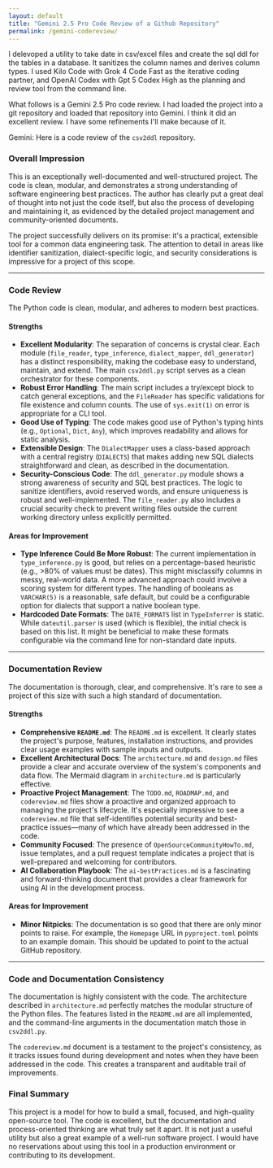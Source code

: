 ```yaml
---
layout: default
title: "Gemini 2.5 Pro Code Review of a Github Repository"
permalink: /gemini-codereview/
---
```

I delevoped a utility to take date in csv/excel files and create the sql ddl for the tables in a database.  It sanitizes the column names and derives column types.  I used Kilo Code with Grok 4 Code Fast as the iterative coding partner, and OpenAI Codex with Gpt 5 Codex High as the planning and review tool from the command line. 

What follows is a Gemini 2.5 Pro code review.  I had loaded the project into a git repository and loaded that repository into Gemini.  I think it did an excellent review.  I have some refinements I'll make because of it.

Gemini: Here is a code review of the `csv2ddl` repository.

### Overall Impression

This is an exceptionally well-documented and well-structured project. The code is clean, modular, and demonstrates a strong understanding of software engineering best practices. The author has clearly put a great deal of thought into not just the code itself, but also the process of developing and maintaining it, as evidenced by the detailed project management and community-oriented documents.

The project successfully delivers on its promise: it's a practical, extensible tool for a common data engineering task. The attention to detail in areas like identifier sanitization, dialect-specific logic, and security considerations is impressive for a project of this scope.

---

### Code Review

The Python code is clean, modular, and adheres to modern best practices.

#### Strengths

* **Excellent Modularity**: The separation of concerns is crystal clear. Each module (`file_reader`, `type_inference`, `dialect_mapper`, `ddl_generator`) has a distinct responsibility, making the codebase easy to understand, maintain, and extend. The main `csv2ddl.py` script serves as a clean orchestrator for these components.
* **Robust Error Handling**: The main script includes a try/except block to catch general exceptions, and the `FileReader` has specific validations for file existence and column counts. The use of `sys.exit(1)` on error is appropriate for a CLI tool.
* **Good Use of Typing**: The code makes good use of Python's typing hints (e.g., `Optional`, `Dict`, `Any`), which improves readability and allows for static analysis.
* **Extensible Design**: The `DialectMapper` uses a class-based approach with a central registry (`DIALECTS`) that makes adding new SQL dialects straightforward and clean, as described in the documentation.
* **Security-Conscious Code**: The `ddl_generator.py` module shows a strong awareness of security and SQL best practices. The logic to sanitize identifiers, avoid reserved words, and ensure uniqueness is robust and well-implemented. The `file_reader.py` also includes a crucial security check to prevent writing files outside the current working directory unless explicitly permitted.

#### Areas for Improvement

* **Type Inference Could Be More Robust**: The current implementation in `type_inference.py` is good, but relies on a percentage-based heuristic (e.g., >80% of values must be dates). This might misclassify columns in messy, real-world data. A more advanced approach could involve a scoring system for different types. The handling of booleans as `VARCHAR(5)` is a reasonable, safe default, but could be a configurable option for dialects that support a native boolean type.
* **Hardcoded Date Formats**: The `DATE_FORMATS` list in `TypeInferrer` is static. While `dateutil.parser` is used (which is flexible), the initial check is based on this list. It might be beneficial to make these formats configurable via the command line for non-standard date inputs.

---

### Documentation Review

The documentation is thorough, clear, and comprehensive. It's rare to see a project of this size with such a high standard of documentation.

#### Strengths

* **Comprehensive `README.md`**: The `README.md` is excellent. It clearly states the project's purpose, features, installation instructions, and provides clear usage examples with sample inputs and outputs.
* **Excellent Architectural Docs**: The `architecture.md` and `design.md` files provide a clear and accurate overview of the system's components and data flow. The Mermaid diagram in `architecture.md` is particularly effective.
* **Proactive Project Management**: The `TODO.md`, `ROADMAP.md`, and `codereview.md` files show a proactive and organized approach to managing the project's lifecycle. It's especially impressive to see a `codereview.md` file that self-identifies potential security and best-practice issues—many of which have already been addressed in the code.
* **Community Focused**: The presence of `OpenSourceCommunityHowTo.md`, issue templates, and a pull request template indicates a project that is well-prepared and welcoming for contributors.
* **AI Collaboration Playbook**: The `ai-bestPractices.md` is a fascinating and forward-thinking document that provides a clear framework for using AI in the development process.

#### Areas for Improvement

* **Minor Nitpicks**: The documentation is so good that there are only minor points to raise. For example, the `Homepage` URL in `pyproject.toml` points to an example domain. This should be updated to point to the actual GitHub repository.

---

### Code and Documentation Consistency

The documentation is highly consistent with the code. The architecture described in `architecture.md` perfectly matches the modular structure of the Python files. The features listed in the `README.md` are all implemented, and the command-line arguments in the documentation match those in `csv2ddl.py`.

The `codereview.md` document is a testament to the project's consistency, as it tracks issues found during development and notes when they have been addressed in the code. This creates a transparent and auditable trail of improvements.

### Final Summary

This project is a model for how to build a small, focused, and high-quality open-source tool. The code is excellent, but the documentation and process-oriented thinking are what truly set it apart. It is not just a useful utility but also a great example of a well-run software project. I would have no reservations about using this tool in a production environment or contributing to its development.